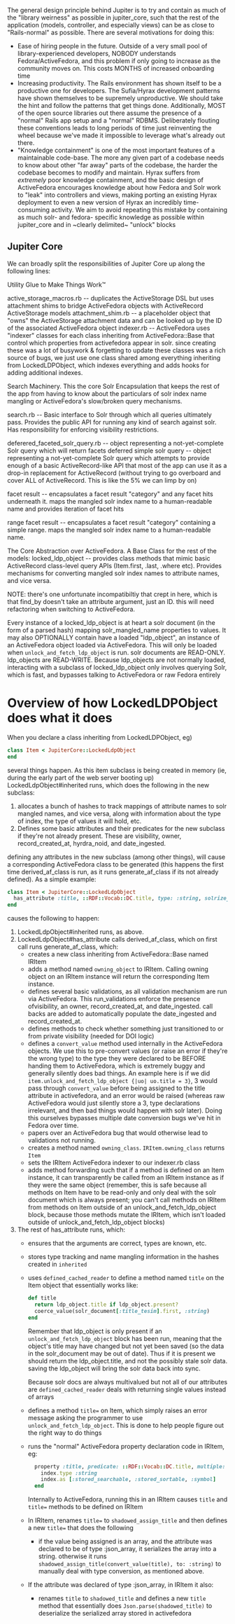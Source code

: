 

The general design principle behind Jupiter is to try and contain as much of the "library weirness" as possible in jupiter_core, such that the rest
of the application (models, controller, and especially views) can be as close to "Rails-normal" as possible. There are several motivations for doing this:

- Ease of hiring people in the future. Outside of a very small pool of library-experienced developers, NOBODY understands Fedora/ActiveFedora, and this problem
if only going to increase as the community moves on. This costs MONTHS of increased onboarding time
-  Increasing productivity. The Rails environment has shown itself to be a productive one for developers. The Sufia/Hyrax development patterns have shown themselves
to be supremely unproductive. We should take the hint and follow the patterns that get things done. Additionally, MOST of the open source libraries out there
assume the presence of a "normal" Rails app setup and a "normal" RDBMS. Deliberately flouting these conventions leads to long periods of time just reinventing the wheel because
we've made it impossible to leverage what's already out there.
- "Knowledge containment" is one of the most important features of a maintainable code-base. The more any given part of a codebase needs to know about other "far away" parts of the codebase,
the harder the codebase becomes to modify and maintain. Hyrax suffers from *extremely* poor knowledge containment, and the basic design of ActiveFedora encourages knowledge about
how Fedora and Solr work to "leak" into controllers and views, making porting an existing Hyrax deployment to even a new version of Hyrax an incredibly time-consuming activity. We aim to
avoid repeating this mistake by containing as much solr- and fedora- specific knowledge as possible within jupiter_core and in ~clearly delimited~ "unlock" blocks

Jupiter Core
-------------

We can broadly split the responsibilities of Jupiter Core up along the following lines:

Utility Glue to Make Things Work™

active_storage_macros.rb -- duplicates the ActiveStorage DSL but uses attachment shims to bridge ActiveFedora objects with ActiveRecord ActiveStorage models
attachment_shim.rb -- a placeholder object that "owns" the ActiveStorage attachment data and can be looked up by the ID of the associated ActiveFedora object
indexer.rb -- ActiveFedora uses "indexer" classes for each class inheriting from ActiveFedora::Base that control which properties from activefedora appear in solr.
since creating these was a lot of busywork & forgetting to update these classes was a rich source of bugs, we just use one class shared among everything inheriting
from LockedLDPObject, which indexes everything and adds hooks for adding additional indexes.


Search Machinery. This the core Solr Encapsulation that keeps the rest of the app from having to know about the particulars of solr index name mangling or ActiveFedora's
slow/broken query mechanisms.

search.rb -- Basic interface to Solr through which all queries ultimately pass. Provides the public API for running any kind of search against solr. Has
responsibility for enforcing visibility restrictions.

deferered_faceted_solr_query.rb -- object representing a not-yet-complete Solr query which will return facets
deferred simple solr query -- object representing a not-yet-complete Solr query which attempts to provide enough of a basic ActiveRecord-like API
that most of the app can use it as a drop-in replacement for ActiveRecord (without trying to go overboard and cover ALL of ActiveRecord. This is like the 5% we can limp by on)

facet result -- encapsulates a facet result "category" and any facet hits underneath it. maps the mangled solr index name to a human-readable name and provides iteration of facet hits

range facet result -- encapsulates a facet result "category" containing a simple range. maps the mangled solr index name to a human-readable name.


The Core Abstraction over ActiveFedora. A Base Class for the rest of the models:
locked_ldp_object -- provides class methods that mimic basic ActiveRecord class-level query APIs (Item.first, .last, .where etc).
Provides mechanisms for converting mangled solr index names to attribute names, and vice versa.

NOTE: there's one unfortunate incompatibiltiy that crept in here, which is that find_by doesn't take an attribute argument, just an ID.
this will need refactoring when switching to ActiveFedora.

Every instance of a locked_ldp_object is at heart a solr document (in the form of a parsed hash) mapping solr_mangled_name properties to values.
It may also OPTIONALLY contain have a loaded "ldp_object", an instance of an ActiveFedora object loaded via ActiveFedora. This will only be loaded when `unlock_and_fetch_ldp_object` is run.
solr documents are READ-ONLY. ldp_objects are READ-WRITE. Because ldp_objects are not normally loaded,
interacting with a subclass of locked_ldp_object only involves querying Solr, which is fast, and bypasses talking to ActiveFedora or raw Fedora entirely


Overview of how LockedLDPObject does what it does
==================================================

When you declare a class inheriting from LockedLDPObject, eg)

```ruby
class Item < JupiterCore::LockedLdpObject
end
```

several things happen. As this item subclass is being created in memory (ie, during the early part of the web server booting up)
LockedLdpObject#inherited runs, which does the following in the new subclass:

1) allocates a bunch of hashes to track mappings of attribute names to solr mangled names, and vice versa, along with information
about the type of index, the type of values it will hold, etc.
2) Defines some basic attributes and their predicates for the new subclass if they're not already present.
These are visibility, owner, record_created_at, hyrdra_noid, and date_ingested.

defining any attributes in the new subclass (among other things), will cause a corresponding ActiveFedora class to be generated
(this happens the first time derived_af_class is run, as it runs generate_af_class if its not already defined). As a simple example:

```ruby
class Item < JupiterCore::LockedLdpObject
  has_attribute :title, ::RDF::Vocab::DC.title, type: :string, solrize_for: [:search, :sort, :exact_match]
end
```

causes the following to happen:
1) LockedLdpObject#inherited runs, as above.
2) LockedLdpObject#has_attribute calls derived_af_class, which on first call runs generate_af_class, which:
    - creates a new class inheriting from ActiveFedora::Base named IRItem
    - adds a method named `owning_object` to IRItem. Calling owning object on an IRItem instance will return
    the corresponding Item instance.
    - defines several basic validations, as all validation mechanism are run via ActiveFedora. This run_validations
     enforce the presence ofvisibility, an owner, record_created_at, and date_ingested. call backs are added to automatically
     populate the date_ingested and record_created_at.
    - defines methods to check whether something just transitioned to or from private visibility (needed for DOI logic)
    - defines a `convert_value` method used internally in the ActiveFedora objects. We use this to pre-convert values (or raise an error if they're the wrong type) to the type they were
    declared to be BEFORE handing them to ActiveFedora, which is extremely buggy and generally silently does bad things. An example
    here is if we did `item.unlock_and_fetch_ldp_object {|uo| uo.title = 3}`, 3 would pass through `convert_value` before being assigned to the title attribute in activefedora, and an error
    would be raised (whereas raw ActiveFedora would just silently store a 3, type declarations irrelevant, and then bad things would happen with solr later).
    Doing this ourselves bypasses multiple date conversion bugs we've hit in Fedora over time.
    - papers over an ActiveFedora bug that would otherwise lead to validations not running.
    - creates a method named `owning_class`. `IRItem.owning_class` returns `Item`
    - sets the IRItem ActiveFedora indexer to our indexer.rb class
    - adds method forwarding such that if a method is defined on an Item instance, it can transparently be called from an IRItem instance as if they were the same object
    (remember, this is safe because all methods on Item have to be read-only and only deal with the solr document which is always present;
    you can't call methods on IRItem from methods on Item outside of an unlock_and_fetch_ldp_object block, because those methods mutate the IRItem, which isn't loaded outside of unlock_and_fetch_ldp_object blocks)
3) The rest of has_attribute runs, which:
    - ensures that the arguments are correct, types are known, etc.
    - stores type tracking and name mangling information in the hashes created in `inherited`
    - uses `defined_cached_reader` to define a method named `title` on the Item object that essentially works like:
        ```ruby
        def title
          return ldp_object.title if ldp_object.present?
          coerce_value(solr_document[:title_tesim].first, :string)
        end
        ```
        Remember that ldp_object is only present if an `unlock_and_fetch_ldp_object` block has been run, meaning that the object's title may have changed
        but not yet been saved (so the data in the solr_document may be out of date). Thus if it is present we should return the ldp_object.title, and not the possibly stale solr data.
        saving the ldp_object will bring the solr data back into sync.

        Because solr docs are always multivalued but not all of our attributes are `defined_cached_reader` deals with returning single values instead of arrays
    - defines a method `title=` on Item, which simply raises an error message asking the programmer to use `unlock_and_fetch_ldp_object`. This is done to help people figure out the right way to do things
    - runs the "normal" ActiveFedora property declaration code in IRItem, eg:
        ```ruby
          property :title, predicate: ::RDF::Vocab::DC.title, multiple: false do |index|
            index.type :string
            index.as [:stored_searchable, :stored_sortable, :symbol]
          end
        ```
      Internally to ActiveFedora, running this in an IRItem causes `title` and `title=` methods to be defined on IRItem
    - In IRItem, renames `title=` to `shadowed_assign_title` and then defines a new `title=` that does the following
        - if the value being assigned is an array, and the attribute was declared to be of type :json_array, it serializes
        the array into a string. otherwise it runs `shadowed_assign_title(convert_value(title), to: :string)` to manually deal with type conversion, as mentioned above.
    - If the attribute was declared of type :json_array, in IRItem it also:
        - renames `title` to `shadowed_title` and defines a new `title` method that essentially does `Json.parse(shadowed_title)` to deserialize the serialized array stored in activefedora
